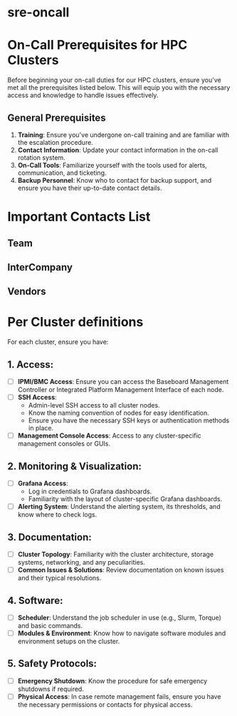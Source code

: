 # sre-oncall

# On-Call Prerequisites for HPC Clusters

Before beginning your on-call duties for our HPC clusters, ensure you've met all the prerequisites listed below. This will equip you with the necessary access and knowledge to handle issues effectively.

## General Prerequisites

1. **Training**: Ensure you've undergone on-call training and are familiar with the escalation procedure.
2. **Contact Information**: Update your contact information in the on-call rotation system.
3. **On-Call Tools**: Familiarize yourself with the tools used for alerts, communication, and ticketing.
4. **Backup Personnel**: Know who to contact for backup support, and ensure you have their up-to-date contact details.

# Important Contacts List

## Team

## InterCompany

## Vendors

# Per Cluster definitions

For each cluster, ensure you have:

## 1. Access:

- [ ] **IPMI/BMC Access**: Ensure you can access the Baseboard Management Controller or Integrated Platform Management Interface of each node.
- [ ] **SSH Access**: 
  - Admin-level SSH access to all cluster nodes.
  - Know the naming convention of nodes for easy identification.
  - Ensure you have the necessary SSH keys or authentication methods in place.
- [ ] **Management Console Access**: Access to any cluster-specific management consoles or GUIs.

## 2. Monitoring & Visualization:

- [ ] **Grafana Access**: 
  - Log in credentials to Grafana dashboards.
  - Familiarity with the layout of cluster-specific Grafana dashboards.
- [ ] **Alerting System**: Understand the alerting system, its thresholds, and know where to check logs.

## 3. Documentation:

- [ ] **Cluster Topology**: Familiarity with the cluster architecture, storage systems, networking, and any peculiarities.
- [ ] **Common Issues & Solutions**: Review documentation on known issues and their typical resolutions.

## 4. Software:

- [ ] **Scheduler**: Understand the job scheduler in use (e.g., Slurm, Torque) and basic commands.
- [ ] **Modules & Environment**: Know how to navigate software modules and environment setups on the cluster.

## 5. Safety Protocols:

- [ ] **Emergency Shutdown**: Know the procedure for safe emergency shutdowns if required.
- [ ] **Physical Access**: In case remote management fails, ensure you have the necessary permissions or contacts for physical access.
